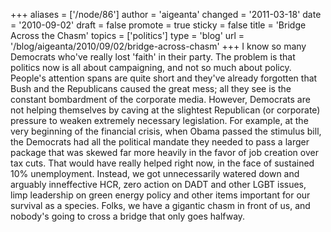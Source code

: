 +++
aliases = ['/node/86']
author = 'aigeanta'
changed = '2011-03-18'
date = '2010-09-02'
draft = false
promote = true
sticky = false
title = 'Bridge Across the Chasm'
topics = ['politics']
type = 'blog'
url = '/blog/aigeanta/2010/09/02/bridge-across-chasm'
+++
I know so many Democrats who've really lost 'faith' in their party. The problem is that politics now is all about campaigning, and not so much about policy. People's attention spans are quite short and they've already forgotten that Bush and the Republicans caused the great mess; all they see is the constant bombardment of the corporate media. However, Democrats are not helping themselves by caving at the slightest Republican (or corporate) pressure to weaken extremely necessary legislation.
 For example, at the very beginning of the financial crisis, when Obama passed the stimulus bill, the Democrats had all the political mandate they needed to pass a larger package that was skewed far more heavily in the favor of job creation over tax cuts. That would have really helped right now, in the face of sustained 10% unemployment. Instead, we got unnecessarily watered down and arguably inneffective HCR, zero action on DADT and other LGBT issues, limp leadership on green energy policy and other items important for our survival as a species. Folks, we have a gigantic chasm in front of us, and nobody's going to cross a bridge that only goes halfway.

